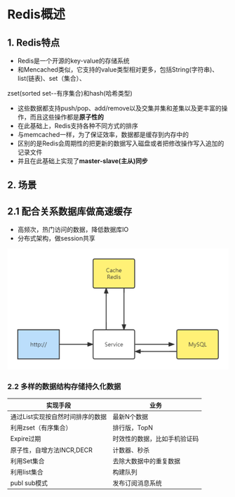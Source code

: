 # Redis概述

## 1. Redis特点

- Redis是一个开源的key-value的存储系统
- 和Mencached类似，它支持的value类型相对更多，包括String(字符串)、list(链表)、set（集合）、

zset(sorted set--有序集合)和hash(哈希类型)

- 这些数据都支持push/pop、add/remove以及交集并集和差集以及更丰富的操作，而且这些操作都是**原子性的**
- 在此基础上，Redis支持各种不同方式的排序
- 与memcached一样，为了保证效率，数据都是缓存到内存中的
- 区别的是Redis会周期性的把更新的数据写入磁盘或者把修改操作写入追加的记录文件
- 并且在此基础上实现了**master-slave(主从)同步**

## 2. 场景

## 2.1 配合关系数据库做高速缓存

- 高频次，热门访问的数据，降低数据库IO
- 分布式架构，做session共享

![配合关系型数据库做高速缓存](https://raw.githubusercontent.com/bigshcool/myPic/main/%E9%85%8D%E5%90%88%E5%85%B3%E7%B3%BB%E5%9E%8B%E6%95%B0%E6%8D%AE%E5%BA%93%E5%81%9A%E9%AB%98%E9%80%9F%E7%BC%93%E5%AD%98.png)

### 2.2 多样的数据结构存储持久化数据

| 实现手段                         | 业务                         |
| -------------------------------- | ---------------------------- |
| 通过List实现按自然时间排序的数据 | 最新N个数据                  |
| 利用zset（有序集合）             | 排行版，TopN                 |
| Expire过期                       | 时效性的数据，比如手机验证码 |
| 原子性，自增方法INCR,DECR        | 计数器、秒杀                 |
| 利用Set集合                      | 去除大数据中的重复数据       |
| 利用list集合                     | 构建队列                     |
| publ sub模式                     | 发布订阅消息系统             |





